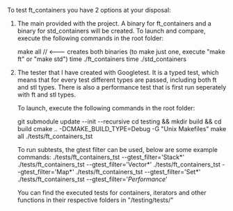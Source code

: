 To test ft_containers you have 2 options at your disposal:

1. 	The main provided with the project. A binary for ft_containers and
	a binary for std_containers will be created. To launch and compare,
	execute the following commands in the root folder:

	make all                         // <--- creates both binaries (to make just one, execute "make ft" or "make std")
	time ./ft_containers <seed>
	time ./std_containers <seed>

2.	The tester that I have created with Googletest. It is a typed test,
	which means that for every test different types are passed, including
	both ft and stl types. There is also a performance test that is first
	run seperately with ft and stl types.
	
	To launch, execute the following commands in the root folder:

	git submodule update --init --recursive
	cd testing && mkdir build && cd build
	cmake .. -DCMAKE_BUILD_TYPE=Debug -G "Unix Makefiles"
	make all
	./tests/ft_containers_tst

	To run subtests, the gtest filter can be used, below are some example 
	commands:
	./tests/ft_containers_tst --gtest_filter='Stack*'
	./tests/ft_containers_tst --gtest_filter='Vector*'
	./tests/ft_containers_tst --gtest_filter='Map*'
	./tests/ft_containers_tst --gtest_filter='Set*'
	./tests/ft_containers_tst --gtest_filter='*Performance*'

	You can find the executed tests for containers, iterators and other
	functions in their respective folders in "/testing/tests/"
